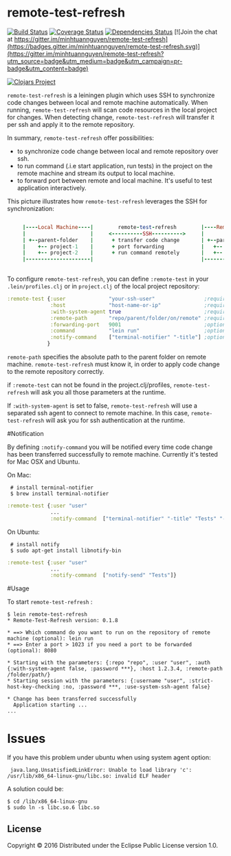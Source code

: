# remote-test-refresh

[![Build Status](https://travis-ci.org/minhtuannguyen/remote-test-refresh.svg?branch=master)](https://travis-ci.org/minhtuannguyen/remote-test-refresh)
[![Coverage Status](https://coveralls.io/repos/github/minhtuannguyen/remote-test-refresh/badge.svg?branch=master)](https://coveralls.io/github/minhtuannguyen/remote-test-refresh?branch=master)
[![Dependencies Status](http://jarkeeper.com/minhtuannguyen/remote-test-refresh/status.svg)](http://jarkeeper.com/minhtuannguyen/remote-test-refresh)
[![Join the chat at https://gitter.im/minhtuannguyen/remote-test-refresh](https://badges.gitter.im/minhtuannguyen/remote-test-refresh.svg)](https://gitter.im/minhtuannguyen/remote-test-refresh?utm_source=badge&utm_medium=badge&utm_campaign=pr-badge&utm_content=badge)


[![Clojars Project](http://clojars.org/minhtuannguyen/remote-test-refresh/latest-version.svg)](https://clojars.org/minhtuannguyen/remote-test-refresh)

`remote-test-refresh` is a leiningen plugin which uses SSH to synchronize code changes between local and remote machine automatically. When running, `remote-test-refresh` will scan code resources in the local project for changes. When detecting change, `remote-test-refresh` will transfer it per ssh and apply it to the remote repository.

In summary, `remote-test-refresh` offer possibilities:
   +  to synchronize code change between local and remote repository over ssh.
   +  to run command (.i.e start application, run tests) in the project on the remote machine and stream its output to local machine. 
   +  to forward port between remote and local machine. It's useful to test application interactively.
   
This picture illustrates how `remote-test-refresh` leverages the SSH for synchronization: 
   
```ruby

     |----Local Machine----|        remote-test-refresh        |----Remote Machine---|  
     |                     |     <----------SSH---------->     |                     | 
     | +--parent-folder    |      + transfer code change       | +--parent-folder    | 
     |    +-- project-1    |      + port forwarding            |   +-- project-1     | 
     |    +-- project-2    |      + run command remotely       |   +-- project-2     | 
     |---------------------|                                   |---------------------|  
	                                                       
```
  
   
To configure `remote-test-refresh`,  you can define `:remote-test` in your `.lein/profiles.clj` or in `project.clj` of the local project repository:

```clojure
:remote-test {:user              "your-ssh-user"                ;required for ssh connection
		      :host              "host-name-or-ip"              ;required for ssh connection
		      :with-system-agent true                           ;required for ssh connection 
	          :remote-path       "repo/parent/folder/on/remote" ;required for sync code change
	          :forwarding-port   9001                           ;optional for port forwarding
	          :command           "lein run"                     ;optional for running cmd
	          :notify-command    ["terminal-notifier" "-title"] ;optional for notification
	         }
```


`remote-path` specifies the  absolute path to the parent folder on remote machine. `remote-test-refresh` must know it, in order to apply code change to the remote repository correctly.

if `:remote-test` can not be found in the project.clj/profiles, `remote-test-refresh` will ask you all those parameters at the runtime. 

If `:with-system-agent` is set to false, `remote-test-refresh`  will use a separated ssh agent to connect to remote machine. In this case, `remote-test-refresh` will ask you for ssh authentication at the runtime.

#Notification

By defining `:notify-command` you will be notified every time code change has been transferred successfully to remote machine. Currently it's tested for Mac OSX and Ubuntu.
  
On Mac:
   
     # install terminal-notifier
     $ brew install terminal-notifier

```clojure
:remote-test {:user "user"
              ...
              :notify-command  ["terminal-notifier" "-title" "Tests" "-message"]}
```

On Ubuntu:

     # install notify
     $ sudo apt-get install libnotify-bin

```clojure
:remote-test {:user "user"
              ...
              :notify-command  ["notify-send" "Tests"]}
```

#Usage

To start `remote-test-refresh` :

    $ lein remote-test-refresh
    * Remote-Test-Refresh version: 0.1.8
    
    * ==> Which command do you want to run on the repository of remote machine (optional): lein run  
    * ==> Enter a port > 1023 if you need a port to be forwarded (optional): 8080
    
    * Starting with the parameters: {:repo "repo", :user "user", :auth {:with-system-agent false, :password ***}, :host 1.2.3.4, :remote-path /folder/path/}
    * Starting session with the parameters: {:username "user", :strict-host-key-checking :no, :password ***, :use-system-ssh-agent false}
    
    * Change has been transferred successfully
      Application starting ...
    ...


# Issues
If you have this problem under ubuntu when using system agent option:

     java.lang.UnsatisfiedLinkError: Unable to load library 'c': /usr/lib/x86_64-linux-gnu/libc.so: invalid ELF header
    
A solution could be:

    $ cd /lib/x86_64-linux-gnu
    $ sudo ln -s libc.so.6 libc.so


## License

Copyright © 2016 Distributed under the Eclipse Public License version 1.0.
